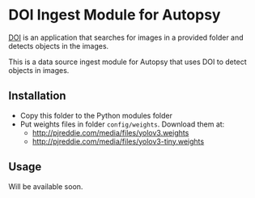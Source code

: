 # DOI Ingest Module for Autopsy

[DOI](https://github.com/labcif/DOI/) is an application that searches for images in a provided folder and detects objects in the images.

This is a data source ingest module for Autopsy that uses DOI to detect objects in images.

## Installation

* Copy this folder to the Python modules folder
* Put weights files in folder `config/weights`. Download them at:
  * http://pjreddie.com/media/files/yolov3.weights
  * http://pjreddie.com/media/files/yolov3-tiny.weights


## Usage

Will be available soon.
